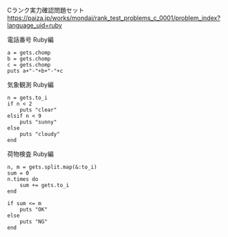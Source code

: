 Cランク実力確認問題セット
https://paiza.jp/works/mondai/rank_test_problems_c_0001/problem_index?language_uid=ruby

電話番号 Ruby編
```
a = gets.chomp
b = gets.chomp
c = gets.chomp
puts a+"-"+b+"-"+c
```

気象観測 Ruby編
```
n = gets.to_i
if n < 2
    puts "clear"
elsif n < 9
    puts "sunny"
else
    puts "cloudy"
end
```

荷物検査 Ruby編
```
n, m = gets.split.map(&:to_i)
sum = 0
n.times do
    sum += gets.to_i
end

if sum <= m
    puts "OK"
else
    puts "NG"
end
```